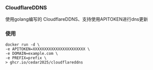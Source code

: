 ### CloudflareDDNS
使用golang编写的 CloudflareDDNS、支持使用APITOKEN进行dns更新

### 使用
```
docker run -d \
-e APITOKEN=XXXXXXXXXXXXXXXXXXXXXXX \
-e DOMAIN=example.com \
-e PREFIX=prefix \
> ghcr.io/cedar2025/cloudflareddns
```
